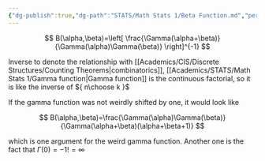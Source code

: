 ```yaml
---
{"dg-publish":true,"dg-path":"STATS/Math Stats 1/Beta Function.md","permalink":"/stats/math-stats-1/beta-function/","created":"2024-11-28T16:16:09.574-05:00","updated":"2025-07-07T17:59:20.868-04:00"}
---
```



$$
B(\alpha,\beta)=\left[ \frac{\Gamma(\alpha+\beta)}{\Gamma(\alpha)\Gamma(\beta)} \right]^{-1}
$$

Inverse to denote the relationship with [[Academics/CIS/Discrete Structures/Counting Theorems\|combinatorics]], [[Academics/STATS/Math Stats 1/Gamma function\|Gamma function]] is the continuous factorial, so it is like the inverse of ${ n\choose k }$ 

If the gamma function was not weirdly shifted by one, it would look like

$$
B(\alpha,\beta)=\frac{\Gamma(\alpha)\Gamma(\beta)}{\Gamma(\alpha+\beta)(\alpha+\beta+1)}
$$

which is one argument for the weird gamma function. Another one is the fact that $\Gamma(0)=-1!=\infty$
